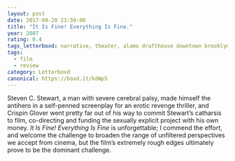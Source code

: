 ```yaml
---
layout: post 
date: 2017-09-20 23:59:00
title: "It Is Fine! Everything Is Fine."
year: 2007
rating: 0.4
tags_letterboxd: narrative, theater, alamo drafthouse downtown brooklyn, nyc
tags:
  - film
  - review
category: Letterboxd
canonical: https://boxd.it/kdWp5
---
```


Steven C. Stewart, a man with severe cerebral palsy, made himself the antihero in a self-penned screenplay for an erotic revenge thriller, and Crispin Glover went pretty far out of his way to commit Stewart’s catharsis to film, co-directing and funding the sexually explicit project with his own money. <cite>It Is Fine! Everything Is Fine</cite> is unforgettable; I commend the effort, and welcome the challenge to broaden the range of unfiltered perspectives we accept from cinema, but the film’s extremely rough edges ultimately prove to be the dominant challenge.